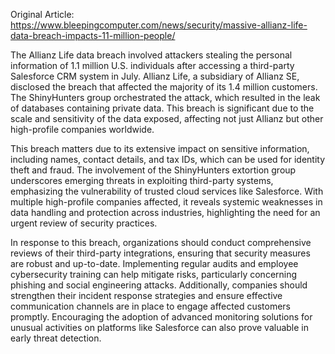 Original Article: https://www.bleepingcomputer.com/news/security/massive-allianz-life-data-breach-impacts-11-million-people/

The Allianz Life data breach involved attackers stealing the personal information of 1.1 million U.S. individuals after accessing a third-party Salesforce CRM system in July. Allianz Life, a subsidiary of Allianz SE, disclosed the breach that affected the majority of its 1.4 million customers. The ShinyHunters group orchestrated the attack, which resulted in the leak of databases containing private data. This breach is significant due to the scale and sensitivity of the data exposed, affecting not just Allianz but other high-profile companies worldwide.

This breach matters due to its extensive impact on sensitive information, including names, contact details, and tax IDs, which can be used for identity theft and fraud. The involvement of the ShinyHunters extortion group underscores emerging threats in exploiting third-party systems, emphasizing the vulnerability of trusted cloud services like Salesforce. With multiple high-profile companies affected, it reveals systemic weaknesses in data handling and protection across industries, highlighting the need for an urgent review of security practices.

In response to this breach, organizations should conduct comprehensive reviews of their third-party integrations, ensuring that security measures are robust and up-to-date. Implementing regular audits and employee cybersecurity training can help mitigate risks, particularly concerning phishing and social engineering attacks. Additionally, companies should strengthen their incident response strategies and ensure effective communication channels are in place to engage affected customers promptly. Encouraging the adoption of advanced monitoring solutions for unusual activities on platforms like Salesforce can also prove valuable in early threat detection.